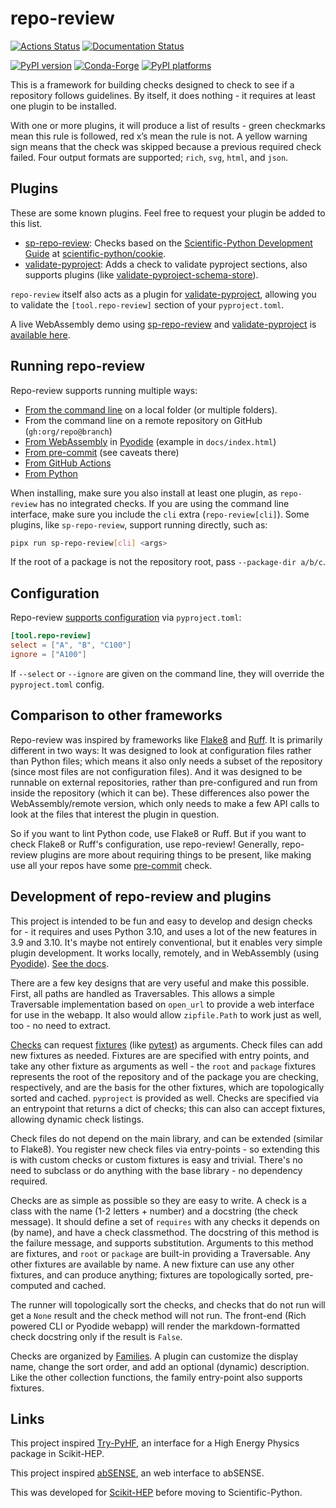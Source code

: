 # repo-review

[![Actions Status][actions-badge]][actions-link]
[![Documentation Status][docs-badge]][docs-link]

[![PyPI version][pypi-version]][pypi-link]
[![Conda-Forge][conda-badge]][conda-link]
[![PyPI platforms][pypi-platforms]][pypi-link]

<!-- SPHINX-START -->

This is a framework for building checks designed to check to see if a
repository follows guidelines. By itself, it does nothing - it requires at
least one plugin to be installed.

With one or more plugins, it will produce a list of results - green checkmarks
mean this rule is followed, red x’s mean the rule is not. A yellow warning sign
means that the check was skipped because a previous required check failed. Four
output formats are supported; `rich`, `svg`, `html`, and `json`.

## Plugins

These are some known plugins. Feel free to request your plugin be added to this
list.

- [sp-repo-review][]: Checks based on the [Scientific-Python Development Guide][] at [scientific-python/cookie][].
- [validate-pyproject][]: Adds a check to validate pyproject sections, also supports plugins (like [validate-pyproject-schema-store][]).

`repo-review` itself also acts as a plugin for [validate-pyproject][], allowing
you to validate the `[tool.repo-review]` section of your `pyproject.toml`.

A live WebAssembly demo using [sp-repo-review][] and [validate-pyproject][] is
[available here][repo-review-demo].

## Running repo-review

Repo-review supports running multiple ways:

- [From the command line][cli] on a local folder (or multiple folders).
- From the command line on a remote repository on GitHub (`gh:org/repo@branch`)
- [From WebAssembly][webapp] in [Pyodide][] (example in `docs/index.html`)
- [From pre-commit][intro-pre-commit] (see caveats there)
- [From GitHub Actions][intro-github-actions]
- [From Python][programmatic-usage]

When installing, make sure you also install at least one plugin, as
`repo-review` has no integrated checks. If you are using the command line
interface, make sure you include the `cli` extra (`repo-review[cli]`). Some
plugins, like `sp-repo-review`, support running directly, such as:

```bash
pipx run sp-repo-review[cli] <args>
```

If the root of a package is not the repository root, pass `--package-dir a/b/c`.

## Configuration

Repo-review [supports configuration][intro-configuring] via `pyproject.toml`:

```toml
[tool.repo-review]
select = ["A", "B", "C100"]
ignore = ["A100"]
```

If `--select` or `--ignore` are given on the command line, they will override
the `pyproject.toml` config.

## Comparison to other frameworks

Repo-review was inspired by frameworks like [Flake8][] and [Ruff][]. It is
primarily different in two ways: It was designed to look at configuration files
rather than Python files; which means it also only needs a subset of the
repository (since most files are not configuration files). And it was designed
to be runnable on external repositories, rather than pre-configured and run
from inside the repository (which it can be). These differences also power the
WebAssembly/remote version, which only needs to make a few API calls to look at
the files that interest the plugin in question.

So if you want to lint Python code, use Flake8 or Ruff. But if you want to
check Flake8 or Ruff's configuration, use repo-review! Generally, repo-review
plugins are more about requiring things to be present, like making use all your
repos have some [pre-commit][] check.

## Development of repo-review and plugins

This project is intended to be fun and easy to develop and design checks for -
it requires and uses Python 3.10, and uses a lot of the new features in 3.9 and
3.10. It's maybe not entirely conventional, but it enables very simple plugin
development. It works locally, remotely, and in WebAssembly (using
[Pyodide][]). [See the docs][writing-a-plugin].

There are a few key designs that are very useful and make this possible. First,
all paths are handled as Traversables. This allows a simple Traversable
implementation based on `open_url` to provide a web interface for use in the
webapp. It also would allow `zipfile.Path` to work just as well, too - no need
to extract.

[Checks][] can request [fixtures][] (like [pytest][]) as arguments. Check files
can add new fixtures as needed. Fixtures are are specified with entry points,
and take any other fixture as arguments as well - the `root` and `package`
fixtures represents the root of the repository and of the package you are
checking, respectively, and are the basis for the other fixtures, which are
topologically sorted and cached. `pyproject` is provided as well. Checks are
specified via an entrypoint that returns a dict of checks; this can also can
accept fixtures, allowing dynamic check listings.

Check files do not depend on the main library, and can be extended (similar to
Flake8). You register new check files via entry-points - so extending this is
with custom checks or custom fixtures is easy and trivial. There's no need to
subclass or do anything with the base library - no dependency required.

Checks are as simple as possible so they are easy to write. A check is a class
with the name (1-2 letters + number) and a docstring (the check message). It
should define a set of `requires` with any checks it depends on (by name), and
have a check classmethod. The docstring of this method is the failure message,
and supports substitution. Arguments to this method are fixtures, and `root` or
`package` are built-in providing a Traversable. Any other fixtures are available
by name. A new fixture can use any other fixtures, and can produce anything;
fixtures are topologically sorted, pre-computed and cached.

The runner will topologically sort the checks, and checks that do not run will
get a `None` result and the check method will not run. The front-end (Rich
powered CLI or Pyodide webapp) will render the markdown-formatted check
docstring only if the result is `False`.

Checks are organized by [Families][]. A plugin can customize the display name,
change the sort order, and add an optional (dynamic) description. Like the other
collection functions, the family entry-point also supports fixtures.

## Links

This project inspired [Try-PyHF](https://kratsg.github.io/try-pyhf/), an
interface for a High Energy Physics package in Scikit-HEP.

This project inspired [abSENSE](https://princetonuniversity.github.io/abSENSE/), an
web interface to abSENSE.

This was developed for [Scikit-HEP][] before moving to Scientific-Python.

<!-- prettier-ignore-start -->

[actions-badge]: https://github.com/scientific-python/repo-review/workflows/CI/badge.svg
[actions-link]: https://github.com/scientific-python/repo-review/actions
[docs-badge]: https://readthedocs.org/projects/repo-review/badge/?version=latest
[docs-link]: https://repo-review.readthedocs.io/en/latest/?badge=latest
[flake8]: https://flake8.pycqa.org
[pre-commit]: https://pre-commit.com
[pyodide]: https://pyodide.org
[pypi-link]: https://pypi.org/project/repo-review/
[pypi-platforms]: https://img.shields.io/pypi/pyversions/repo-review
[pypi-version]: https://badge.fury.io/py/repo-review.svg
[pytest]: https://pytest.org
[repo-review-demo]: https://scientific-python.github.io/repo-review
[ruff]: https://beta.ruff.rs
[scientific-python development guide]: https://learn.scientific-python.org/development
[scientific-python/cookie]: https://github.com/scientific-python/cookie
[scikit-hep]: https://scikit-hep.org
[sp-repo-review]: https://pypi.org/project/sp-repo-review
[validate-pyproject]: https://validate-pyproject.readthedocs.io
[validate-pyproject-schema-store]: https://github.com/henryiii/validate-pyproject-schema-store
[conda-badge]: https://img.shields.io/conda/vn/conda-forge/repo-review
[conda-link]: https://github.com/conda-forge/repo-review-feedstock

[intro-pre-commit]: https://repo-review.readthedocs.io/en/latest/intro.html#pre-commit
[intro-github-actions]: https://repo-review.readthedocs.io/en/latest/intro.html#github-actions
[cli]: https://repo-review.readthedocs.io/en/latest/cli.html
[programmatic-usage]: https://repo-review.readthedocs.io/en/latest/programmatic.html
[webapp]: https://repo-review.readthedocs.io/en/latest/webapp.html
[intro-configuring]: https://repo-review.readthedocs.io/en/latest/intro.html#configuring
[writing-a-plugin]: https://repo-review.readthedocs.io/en/latest/plugins.html
[fixtures]: https://repo-review.readthedocs.io/en/latest/fixtures.html
[checks]: https://repo-review.readthedocs.io/en/latest/checks.html
[families]: https://repo-review.readthedocs.io/en/latest/families.html
[changelog]: https://repo-review.readthedocs.io/en/latest/changelog.html
[api]: https://repo-review.readthedocs.io/en/latest/api/repo_review.html


<!-- prettier-ignore-end -->

